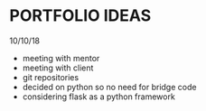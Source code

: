 # PORTFOLIO IDEAS

10/10/18
* meeting with mentor
* meeting with client
* git repositories
* decided on python so no need for bridge code
* considering flask as a python framework
